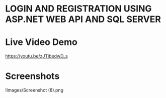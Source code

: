 # LOGIN AND REGISTRATION USING ASP.NET WEB API AND SQL SERVER

# Live Video Demo 
https://youtu.be/zJTibedwD_s


# Screenshots
!Images/Screenshot (8).png
